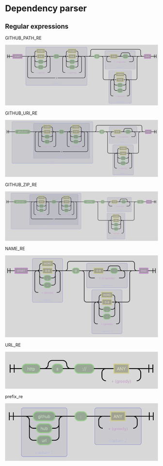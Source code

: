 # Dependency parser

## Regular expressions

GITHUB_PATH_RE

![](../.gitbook/assets/GITHUB_PATH_RE%20%281%29%20%281%29.png)

GITHUB_URI_RE

![](../.gitbook/assets/GITHUB_URI_RE%20%281%29%20%281%29.png)

GITHUB_ZIP_RE

![](../.gitbook/assets/GITHUB_ZIP_RE%20%281%29%20%281%29.png)

NAME_RE

![](../.gitbook/assets/NAME_RE%20%281%29%20%281%29.png)

URL_RE

![](../.gitbook/assets/URL_RE%20%281%29%20%281%29.png)

prefix_re

![](../.gitbook/assets/prefix_re%20%281%29%20%281%29%20%281%29.png)
